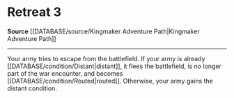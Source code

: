﻿---
actions: '[three-actions]'
id: '1426'
name: Retreat
rarity: Common
source: '[[DATABASE/source/Kingmaker Adventure Path|Kingmaker Adventure Path]]'
type: Action

---
# Retreat <span class="action-icon">3</span>

**Source** [[DATABASE/source/Kingmaker Adventure Path|Kingmaker Adventure Path]]

---
Your army tries to escape from the battlefield. If your army is already [[DATABASE/condition/Distant|distant]], it flees the battlefield, is no longer part of the war encounter, and becomes [[DATABASE/condition/Routed|routed]]. Otherwise, your army gains the distant condition.
